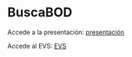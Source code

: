 # BuscaBOD

Accede a la presentación: [presentación](https://slides.com/alekos/deck)

Accede al EVS: [EVS](https://github.com/DptoSIC/BuscaBOD/blob/master/EVS.md)

